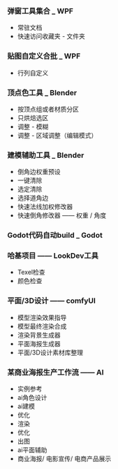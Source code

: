 ### 弹窗工具集合 _ WPF
- 常驻文档
- 快速访问收藏夹 - 文件夹
  
### 贴图自定义合批 _ WPF
- 行列自定义
  
### 顶点色工具 _ Blender
- 按顶点组或者材质分区
- 只烘焙选区
- 调整 - 模糊
- 调整 - 区域调整（编辑模式）
  
### 建模辅助工具 _ Blender
- 倒角边权重预设
- 一键清除
- 选定清除
- 选择道角边
- 快速法线加权修改器
- 快速倒角修改器 —— 权重 / 角度
  
### Godot代码自动build _ Godot

### 哈基项目 —— LookDev工具
- Texel检查
- 颜色检查

### 平面/3D设计 —— comfyUI
- 模型渲染效果指导
- 模型最终渲染合成
- 渲染背景生成器
- 平面海报生成器
- 平面/3D设计素材库整理

### 某商业海报生产工作流 —— AI
- 实例参考
- ai角色设计
- ai建模
- 优化
- 渲染
- 优化
- 出图
- ai平面辅助
- 商业海报/ 电影宣传/ 电商产品展示
